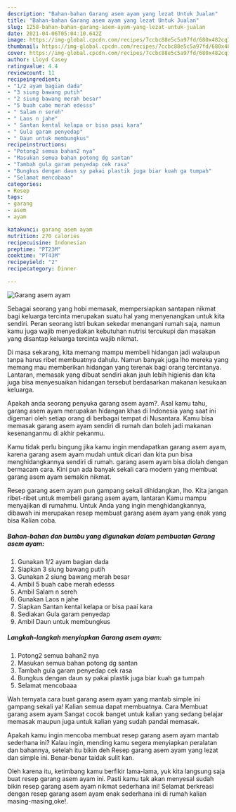 ```yaml
---
description: "Bahan-bahan Garang asem ayam yang lezat Untuk Jualan"
title: "Bahan-bahan Garang asem ayam yang lezat Untuk Jualan"
slug: 1258-bahan-bahan-garang-asem-ayam-yang-lezat-untuk-jualan
date: 2021-04-06T05:04:10.642Z
image: https://img-global.cpcdn.com/recipes/7ccbc88e5c5a97fd/680x482cq70/garang-asem-ayam-foto-resep-utama.jpg
thumbnail: https://img-global.cpcdn.com/recipes/7ccbc88e5c5a97fd/680x482cq70/garang-asem-ayam-foto-resep-utama.jpg
cover: https://img-global.cpcdn.com/recipes/7ccbc88e5c5a97fd/680x482cq70/garang-asem-ayam-foto-resep-utama.jpg
author: Lloyd Casey
ratingvalue: 4.4
reviewcount: 11
recipeingredient:
- "1/2 ayam bagian dada"
- "3 siung bawang putih"
- "2 siung bawang merah besar"
- "5 buah cabe merah edesss"
- " Salam n sereh"
- " Laos n jahe"
- " Santan kental kelapa or bisa paai kara"
- " Gula garam penyedap"
- " Daun untuk membungkus"
recipeinstructions:
- "Potong2 semua bahan2 nya"
- "Masukan semua bahan potong dg santan"
- "Tambah gula garam penyedap cek rasa"
- "Bungkus dengan daun sy pakai plastik juga biar kuah ga tumpah"
- "Selamat mencobaaa"
categories:
- Resep
tags:
- garang
- asem
- ayam

katakunci: garang asem ayam 
nutrition: 270 calories
recipecuisine: Indonesian
preptime: "PT23M"
cooktime: "PT43M"
recipeyield: "2"
recipecategory: Dinner

---
```



![Garang asem ayam](https://img-global.cpcdn.com/recipes/7ccbc88e5c5a97fd/680x482cq70/garang-asem-ayam-foto-resep-utama.jpg)

Sebagai seorang yang hobi memasak, mempersiapkan santapan nikmat bagi keluarga tercinta merupakan suatu hal yang menyenangkan untuk kita sendiri. Peran seorang istri bukan sekedar menangani rumah saja, namun kamu juga wajib menyediakan kebutuhan nutrisi tercukupi dan masakan yang disantap keluarga tercinta wajib nikmat.

Di masa  sekarang, kita memang mampu membeli hidangan jadi walaupun tanpa harus ribet membuatnya dahulu. Namun banyak juga lho mereka yang memang mau memberikan hidangan yang terenak bagi orang tercintanya. Lantaran, memasak yang dibuat sendiri akan jauh lebih higienis dan kita juga bisa menyesuaikan hidangan tersebut berdasarkan makanan kesukaan keluarga. 



Apakah anda seorang penyuka garang asem ayam?. Asal kamu tahu, garang asem ayam merupakan hidangan khas di Indonesia yang saat ini digemari oleh setiap orang di berbagai tempat di Nusantara. Kamu bisa memasak garang asem ayam sendiri di rumah dan boleh jadi makanan kesenanganmu di akhir pekanmu.

Kamu tidak perlu bingung jika kamu ingin mendapatkan garang asem ayam, karena garang asem ayam mudah untuk dicari dan kita pun bisa menghidangkannya sendiri di rumah. garang asem ayam bisa diolah dengan bermacam cara. Kini pun ada banyak sekali cara modern yang membuat garang asem ayam semakin nikmat.

Resep garang asem ayam pun gampang sekali dihidangkan, lho. Kita jangan ribet-ribet untuk membeli garang asem ayam, lantaran Kamu mampu menyajikan di rumahmu. Untuk Anda yang ingin menghidangkannya, dibawah ini merupakan resep membuat garang asem ayam yang enak yang bisa Kalian coba.

<!--inarticleads1-->

##### Bahan-bahan dan bumbu yang digunakan dalam pembuatan Garang asem ayam:

1. Gunakan 1/2 ayam bagian dada
1. Siapkan 3 siung bawang putih
1. Gunakan 2 siung bawang merah besar
1. Ambil 5 buah cabe merah edesss
1. Ambil  Salam n sereh
1. Gunakan  Laos n jahe
1. Siapkan  Santan kental kelapa or bisa paai kara
1. Sediakan  Gula garam penyedap
1. Ambil  Daun untuk membungkus




<!--inarticleads2-->

##### Langkah-langkah menyiapkan Garang asem ayam:

1. Potong2 semua bahan2 nya
1. Masukan semua bahan potong dg santan
1. Tambah gula garam penyedap cek rasa
1. Bungkus dengan daun sy pakai plastik juga biar kuah ga tumpah
1. Selamat mencobaaa




Wah ternyata cara buat garang asem ayam yang mantab simple ini gampang sekali ya! Kalian semua dapat membuatnya. Cara Membuat garang asem ayam Sangat cocok banget untuk kalian yang sedang belajar memasak maupun juga untuk kalian yang sudah pandai memasak.

Apakah kamu ingin mencoba membuat resep garang asem ayam mantab sederhana ini? Kalau ingin, mending kamu segera menyiapkan peralatan dan bahannya, setelah itu bikin deh Resep garang asem ayam yang lezat dan simple ini. Benar-benar taidak sulit kan. 

Oleh karena itu, ketimbang kamu berfikir lama-lama, yuk kita langsung saja buat resep garang asem ayam ini. Pasti kamu tak akan menyesal sudah bikin resep garang asem ayam nikmat sederhana ini! Selamat berkreasi dengan resep garang asem ayam enak sederhana ini di rumah kalian masing-masing,oke!.

